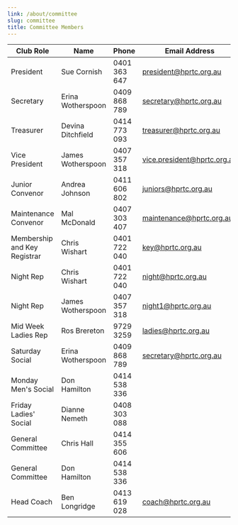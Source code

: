 ```yaml
---
link: /about/committee
slug: committee
title: Committee Members
---
```


| Club Role                    | Name                          | Phone           | Email Address                      |
| ---------------------------- | ----------------------------- | --------------- | ---------------------------------- |
| President                    | Sue Cornish                   | 0401 363 647    | president@hprtc.org.au             |
| Secretary                    | Erina Wotherspoon             | 0409 868 789    | secretary@hprtc.org.au             |
| Treasurer                    | Devina Ditchfield             | 0414 773 093    | treasurer@hprtc.org.au             |
| Vice President               | James Wotherspoon             | 0407 357 318    | vice.president@hprtc.org.au        |
| Junior Convenor              | Andrea Johnson                | 0411 606 802    | juniors@hprtc.org.au               |
| Maintenance Convenor         | Mal McDonald                  | 0407 303 407    | maintenance@hprtc.org.au           |
| Membership and Key Registrar | Chris Wishart                 | 0401 722 040    | key@hprtc.org.au                   |
| Night Rep                    | Chris Wishart                 | 0401 722 040    | night@hprtc.org.au                 |
| Night Rep                    | James Wotherspoon             | 0407 357 318    | night1@hprtc.org.au                |
| Mid Week Ladies Rep          | Ros Brereton                  | 9729 3259       | ladies@hprtc.org.au                |
| Saturday Social              | Erina Wotherspoon             | 0409 868 789    | secretary@hprtc.org.au             |
| Monday Men's Social          | Don Hamilton                  | 0414 538 336    |                                    |
| Friday Ladies' Social        | Dianne Nemeth                 | 0408 303 088    |                                    |
| General Committee            | Chris Hall                    | 0414 355 606    |                                    |
| General Committee            | Don Hamilton                  | 0414 538 336    |                                    |
| Head Coach                   | Ben Longridge                 | 0413 619 028    | coach@hprtc.org.au                 |

